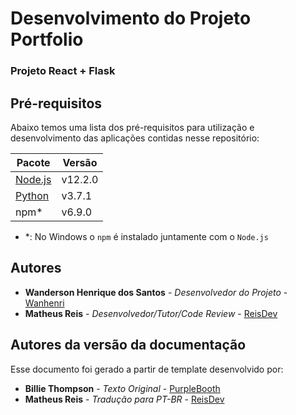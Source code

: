 # Desenvolvimento do Projeto Portfolio
### Projeto React + Flask

## Pré-requisitos

Abaixo temos uma lista dos pré-requisitos para utilização e desenvolvimento das aplicações contidas nesse repositório:

| Pacote                                                         | Versão  |
| -------------------------------------------------------------- | ------- |
| [Node.js](https://nodejs.org/dist/)                            | v12.2.0 |
| [Python](https://www.python.org/downloads/release/python-371/) | v3.7.1  |
| npm*                                                           | v6.9.0  |

* *: No Windows o `npm` é instalado juntamente com o `Node.js`

## Autores

* **Wanderson Henrique dos Santos** - *Desenvolvedor do Projeto* - [Wanhenri](https://github.com/Wanhenri)
* **Matheus Reis** - *Desenvolvedor/Tutor/Code Review* - [ReisDev](https://github.com/reisdev)

## Autores da versão da documentação

Esse documento foi gerado a partir de template desenvolvido por:

* **Billie Thompson** - *Texto Original* - [PurpleBooth](https://github.com/PurpleBooth)
* **Matheus Reis** - *Tradução para PT-BR* - [ReisDev](https://github.com/reisdev)
